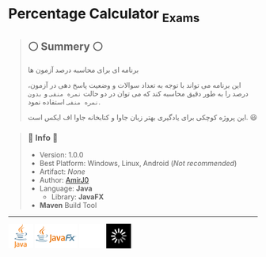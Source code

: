 # Percentage Calculator <sub>Exams</sub>

>## :white_circle: Summery :white_circle:
> برنامه ای برای محاسبه درصد آزمون ها
>
> این برنامه می تواند با توجه به تعداد سوالات و وضعیت پاسخ دهی در آزمون، درصد را به طور دقیق محاسبه کند که می توان در دو حالت `نمره منفی` و `بدون نمره منفی` استفاده نمود.
> 
> این پروژه کوچکی برای یادگیری بهتر زبان جاوا و کتابخانه جاوا اف ایکس است. :smiley:

> ### :small_red_triangle_down: Info :small_red_triangle_down:
> - Version: 1.0.0
> - Best Platform: Windows, Linux, Android (*Not recommended*)
> - Artifact: *None*
> - Author: [AmirJ0](https://github.com/AmirJ0)
> - Language: **Java**
>   - Library: **JavaFX**
> - **Maven** Build Tool
***
<img src="src/main/resources/deep/percentage/images/java.png" alt="java" height="50" /> <img src="src/main/resources/deep/percentage/images/javafx.png" alt="javafx" height="50" /> <img src="src/main/resources/deep/percentage/images/github-mark-white.png" alt="github" height="50"> <img src="src/main/resources/deep/percentage/images/AmirJ0.png" alt="profile" height="50">
